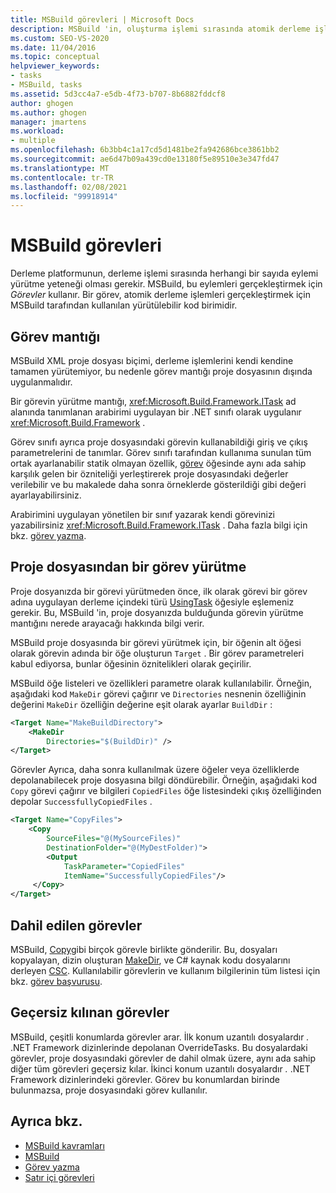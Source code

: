 ```yaml
---
title: MSBuild görevleri | Microsoft Docs
description: MSBuild 'in, oluşturma işlemi sırasında atomik derleme işlemlerini gerçekleştiren görevleri veya yürütülebilir kod birimlerini nasıl kullandığını öğrenin.
ms.custom: SEO-VS-2020
ms.date: 11/04/2016
ms.topic: conceptual
helpviewer_keywords:
- tasks
- MSBuild, tasks
ms.assetid: 5d3cc4a7-e5db-4f73-b707-8b6882fddcf8
author: ghogen
ms.author: ghogen
manager: jmartens
ms.workload:
- multiple
ms.openlocfilehash: 6b3bb4c1a17cd5d1481be2fa942686bce3861bb2
ms.sourcegitcommit: ae6d47b09a439cd0e13180f5e89510e3e347fd47
ms.translationtype: MT
ms.contentlocale: tr-TR
ms.lasthandoff: 02/08/2021
ms.locfileid: "99918914"
---
```

# <a name="msbuild-tasks"></a>MSBuild görevleri

Derleme platformunun, derleme işlemi sırasında herhangi bir sayıda eylemi yürütme yeteneği olması gerekir. MSBuild, bu eylemleri gerçekleştirmek için *Görevler* kullanır. Bir görev, atomik derleme işlemleri gerçekleştirmek için MSBuild tarafından kullanılan yürütülebilir kod birimidir.

## <a name="task-logic"></a>Görev mantığı

 MSBuild XML proje dosyası biçimi, derleme işlemlerini kendi kendine tamamen yürütemiyor, bu nedenle görev mantığı proje dosyasının dışında uygulanmalıdır.

 Bir görevin yürütme mantığı, <xref:Microsoft.Build.Framework.ITask> ad alanında tanımlanan arabirimi uygulayan bir .NET sınıfı olarak uygulanır <xref:Microsoft.Build.Framework> .

 Görev sınıfı ayrıca proje dosyasındaki görevin kullanabildiği giriş ve çıkış parametrelerini de tanımlar. Görev sınıfı tarafından kullanıma sunulan tüm ortak ayarlanabilir statik olmayan özellik, [görev](../msbuild/task-element-msbuild.md) öğesinde aynı ada sahip karşılık gelen bir özniteliği yerleştirerek proje dosyasındaki değerler verilebilir ve bu makalede daha sonra örneklerde gösterildiği gibi değeri ayarlayabilirsiniz.

 Arabirimini uygulayan yönetilen bir sınıf yazarak kendi görevinizi yazabilirsiniz <xref:Microsoft.Build.Framework.ITask> . Daha fazla bilgi için bkz. [görev yazma](../msbuild/task-writing.md).

## <a name="execute-a-task-from-a-project-file"></a>Proje dosyasından bir görev yürütme

 Proje dosyanızda bir görevi yürütmeden önce, ilk olarak görevi bir görev adına uygulayan derleme içindeki türü [UsingTask](../msbuild/usingtask-element-msbuild.md) öğesiyle eşlemeniz gerekir. Bu, MSBuild 'in, proje dosyanızda bulduğunda görevin yürütme mantığını nerede arayacağı hakkında bilgi verir.

 MSBuild proje dosyasında bir görevi yürütmek için, bir öğenin alt öğesi olarak görevin adında bir öğe oluşturun `Target` . Bir görev parametreleri kabul ediyorsa, bunlar öğesinin öznitelikleri olarak geçirilir.

 MSBuild öğe listeleri ve özellikleri parametre olarak kullanılabilir. Örneğin, aşağıdaki kod `MakeDir` görevi çağırır ve `Directories` nesnenin özelliğinin değerini `MakeDir` özelliğin değerine eşit olarak ayarlar `BuildDir` :

```xml
<Target Name="MakeBuildDirectory">
    <MakeDir
        Directories="$(BuildDir)" />
</Target>
```

 Görevler Ayrıca, daha sonra kullanılmak üzere öğeler veya özelliklerde depolanabilecek proje dosyasına bilgi döndürebilir. Örneğin, aşağıdaki kod `Copy` görevi çağırır ve bilgileri `CopiedFiles` öğe listesindeki çıkış özelliğinden depolar `SuccessfullyCopiedFiles` .

```xml
<Target Name="CopyFiles">
    <Copy
        SourceFiles="@(MySourceFiles)"
        DestinationFolder="@(MyDestFolder)">
        <Output
            TaskParameter="CopiedFiles"
            ItemName="SuccessfullyCopiedFiles"/>
     </Copy>
</Target>
```

## <a name="included-tasks"></a>Dahil edilen görevler

 MSBuild, [Copy](../msbuild/copy-task.md)gibi birçok görevle birlikte gönderilir. Bu, dosyaları kopyalayan, dizin oluşturan [MakeDir](../msbuild/makedir-task.md), ve C# kaynak kodu dosyalarını derleyen [CSC](../msbuild/csc-task.md). Kullanılabilir görevlerin ve kullanım bilgilerinin tüm listesi için bkz. [görev başvurusu](../msbuild/msbuild-task-reference.md).

## <a name="overridden-tasks"></a>Geçersiz kılınan görevler

 MSBuild, çeşitli konumlarda görevler arar. İlk konum uzantılı dosyalardır *.* .NET Framework dizinlerinde depolanan OverrideTasks. Bu dosyalardaki görevler, proje dosyasındaki görevler de dahil olmak üzere, aynı ada sahip diğer tüm görevleri geçersiz kılar. İkinci konum uzantılı dosyalardır *.* .NET Framework dizinlerindeki görevler. Görev bu konumlardan birinde bulunmazsa, proje dosyasındaki görev kullanılır.

## <a name="see-also"></a>Ayrıca bkz.

- [MSBuild kavramları](../msbuild/msbuild-concepts.md)
- [MSBuild](../msbuild/msbuild.md)
- [Görev yazma](../msbuild/task-writing.md)
- [Satır içi görevleri](../msbuild/msbuild-inline-tasks.md)
